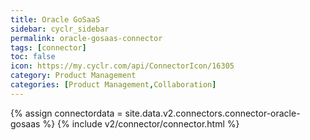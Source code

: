 ```yaml
---
title: Oracle GoSaaS
sidebar: cyclr_sidebar
permalink: oracle-gosaas-connector
tags: [connector]
toc: false
icon: https://my.cyclr.com/api/ConnectorIcon/16305
category: Product Management
categories: [Product Management,Collaboration]
---
```

{% assign connectordata = site.data.v2.connectors.connector-oracle-gosaas %}
{% include v2/connector/connector.html %}	